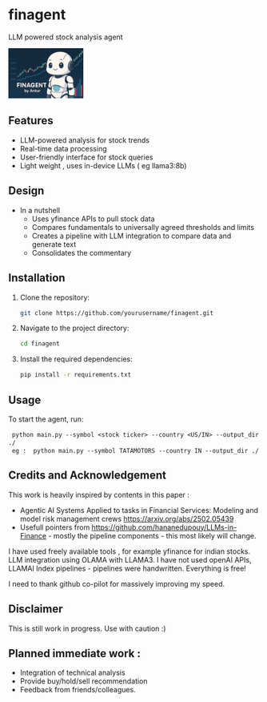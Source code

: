 
# finagent
 LLM powered stock analysis agent 
  <p align="">
  <img src="assets/logo.png" alt="Logo" width="150">
</p>


## Features
- LLM-powered analysis for stock trends
- Real-time data processing
- User-friendly interface for stock queries
- Light weight , uses in-device LLMs ( eg llama3:8b)

## Design
- In a nutshell 
    - Uses yfinance APIs to pull stock data
    - Compares fundamentals to universally agreed thresholds and limits
    - Creates a pipeline with LLM integration to compare data and generate text
    - Consolidates the commentary

## Installation
1. Clone the repository:
    ```bash
    git clone https://github.com/yourusername/finagent.git
    ```
2. Navigate to the project directory:
    ```bash
    cd finagent
    ```
3. Install the required dependencies:
    ```bash
    pip install -r requirements.txt
    ```

## Usage
To start the agent, run:
```
 python main.py --symbol <stock ticker> --country <US/IN> --output_dir ./
 eg :  python main.py --symbol TATAMOTORS --country IN --output_dir ./
 ```

## Credits and Acknowledgement 

This work is heavily inspired by contents in this paper : 

-   Agentic AI Systems Applied to tasks in Financial Services: Modeling and model
risk management crews https://arxiv.org/abs/2502.05439
-  Usefull pointers from https://github.com/hananedupouy/LLMs-in-Finance - mostly the pipeline components - this most likely will change.

I have used freely available tools , for example yfinance for indian stocks. LLM integration using OLAMA with LLAMA3. I have not used openAI APIs, LLAMAI Index pipelines - pipelines were handwritten. Everything is free!

I need to thank github co-pilot for massively improving my speed. 


 ## Disclaimer

 This is still work in progress. Use with caution :)

## Planned immediate work :
 - Integration of technical analysis 
 - Provide buy/hold/sell recommendation
 - Feedback from friends/colleagues.